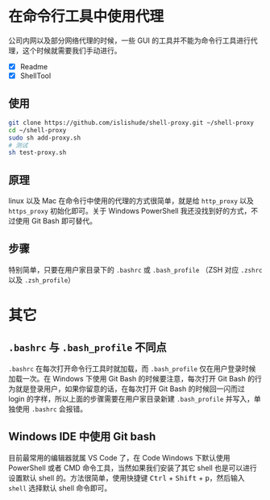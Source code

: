 # 在命令行工具中使用代理
公司内网以及部分网络代理的时候，一些 GUI 的工具并不能为命令行工具进行代理，这个时候就需要我们手动进行。

- [x] Readme
- [x] ShellTool

## 使用
```bash
git clone https://github.com/islishude/shell-proxy.git ~/shell-proxy
cd ~/shell-proxy
sudo sh add-proxy.sh
# 测试
sh test-proxy.sh
```

## 原理
linux 以及 Mac 在命令行中使用的代理的方式很简单，就是给 `http_proxy` 以及 `https_proxy` 初始化即可。关于 Windows PowerShell 我还没找到好的方式，不过使用 Git Bash 即可替代。

## 步骤
特别简单，只要在用户家目录下的 `.bashrc` 或 `.bash_profile` （ZSH 对应 `.zshrc` 以及 `.zsh_profile`）

# 其它
## `.bashrc` 与 `.bash_profile` 不同点
`.bashrc` 在每次打开命令行工具时就加载，而 `.bash_profile` 仅在用户登录时候加载一次。在 Windows 下使用 Git Bash 的时候要注意，每次打开 Git Bash 的行为就是登录用户，如果你留意的话，在每次打开 Git Bash 的时候回一闪而过 login 的字样，所以上面的步骤需要在用户家目录新建 `.bash_profile` 并写入，单独使用 `.bashrc` 会报错。

## Windows IDE 中使用 Git bash
目前最常用的编辑器就属 VS Code 了，在 Code Windows 下默认使用 PowerShell 或者 CMD 命令工具，当然如果我们安装了其它 shell 也是可以进行设置默认 shell 的。方法很简单，使用快捷键 <kbd>Ctrl</kbd> + <kbd>Shift</kbd> + <kbd>p</kbd>，然后输入 `shell` 选择默认 shell 命令即可。